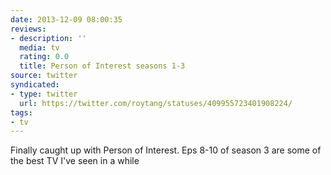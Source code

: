 ```yaml
---
date: 2013-12-09 08:00:35
reviews:
- description: ''
  media: tv
  rating: 0.0
  title: Person of Interest seasons 1-3
source: twitter
syndicated:
- type: twitter
  url: https://twitter.com/roytang/statuses/409955723401908224/
tags:
- tv
---
```


Finally caught up with Person of Interest. Eps 8-10 of season 3 are some of the best TV I've seen in a while